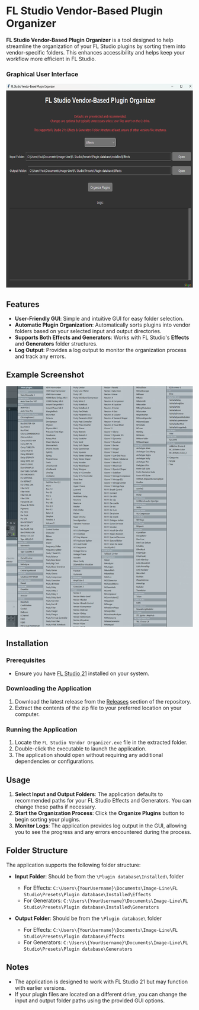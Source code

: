 # FL Studio Vendor-Based Plugin Organizer

**FL Studio Vendor-Based Plugin Organizer** is a tool designed to help streamline the organization of your FL Studio plugins by sorting them into vendor-specific folders. This enhances accessibility and helps keep your workflow more efficient in FL Studio.

### Graphical User Interface
<img src="screenshots/example2.png" alt="FL Studio Vendor-Based Plugin OrganizerGUI Screenshot" height="550" width="650"/>

## Features
- **User-Friendly GUI**: Simple and intuitive GUI for easy folder selection.
- **Automatic Plugin Organization**: Automatically sorts plugins into vendor folders based on your selected input and output directories.
- **Supports Both Effects and Generators**: Works with FL Studio's **Effects** and **Generators** folder structures.
- **Log Output**: Provides a log output to monitor the organization process and track any errors.

## Example Screenshot
<img src="screenshots/example.png" alt="FL Studio Vendor-Based Plugin Organizer Screenshot" height="650" width="700"/>

## Installation

### Prerequisites
- Ensure you have [FL Studio 21](https://www.image-line.com/) installed on your system.

### Downloading the Application
1. Download the latest release from the [Releases](https://github.com/steven-coll/FL-Studio-Vendor-Based-Plugin-Organizer/releases/tag/1.0.0) section of the repository.
2. Extract the contents of the zip file to your preferred location on your computer.

### Running the Application
1. Locate the `FL Studio Vendor Organizer.exe` file in the extracted folder.
2. Double-click the executable to launch the application.
3. The application should open without requiring any additional dependencies or configurations.

## Usage
1. **Select Input and Output Folders**: The application defaults to recommended paths for your FL Studio Effects and Generators. You can change these paths if necessary.
2. **Start the Organization Process**: Click the **Organize Plugins** button to begin sorting your plugins.
3. **Monitor Logs**: The application provides log output in the GUI, allowing you to see the progress and any errors encountered during the process.

## Folder Structure
The application supports the following folder structure:
- **Input Folder**: Should be from the `\Plugin database\Installed\` folder
  - For Effects: `C:\Users\{YourUsername}\Documents\Image-Line\FL Studio\Presets\Plugin database\Installed\Effects`
  - For Generators: `C:\Users\{YourUsername}\Documents\Image-Line\FL Studio\Presets\Plugin database\Installed\Generators`

- **Output Folder**: Should be from the `\Plugin database\` folder
  - For Effects: `C:\Users\{YourUsername}\Documents\Image-Line\FL Studio\Presets\Plugin database\Effects`
  - For Generators: `C:\Users\{YourUsername}\Documents\Image-Line\FL Studio\Presets\Plugin database\Generators`

## Notes
- The application is designed to work with FL Studio 21 but may function with earlier versions. 
- If your plugin files are located on a different drive, you can change the input and output folder paths using the provided GUI options.
